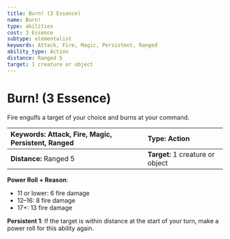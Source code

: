 ```yaml
---
title: Burn! (3 Essence)
name: Burn!
type: abilities
cost: 3 Essence
subtype: elementalist
keywords: Attack, Fire, Magic, Persistent, Ranged
ability_type: Action
distance: Ranged 5
target: 1 creature or object
---
```


# Burn! (3 Essence)

Fire engulfs a target of your choice and burns at your command.

| **Keywords:** Attack, Fire, Magic, Persistent, Ranged | **Type:** Action                 |
| :---------------------------------------------------- | :------------------------------- |
| **Distance:** Ranged 5                                | **Target:** 1 creature or object |

**Power Roll + Reason**:

- 11 or lower: 6 fire damage
- 12–16: 8 fire damage
- 17+: 13 fire damage

**Persistent 1**: If the target is within distance at the start of your turn, make a power roll for this ability again.
